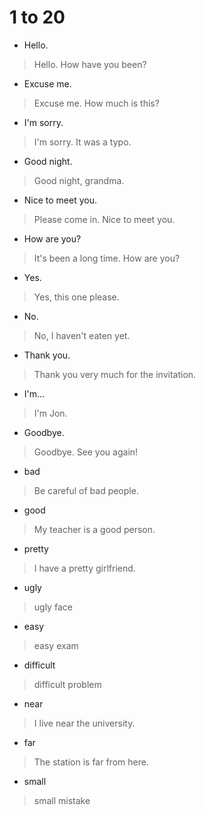 # 1 to 20
- Hello.
> Hello. How have you been?
- Excuse me.
> Excuse me. How much is this?
- I'm sorry.
> I'm sorry. It was a typo.
- Good night.
> Good night, grandma.
- Nice to meet you.
> Please come in. Nice to meet you.
- How are you?
> It's been a long time. How are you?
- Yes.
> Yes, this one please.
- No.
> No, I haven't eaten yet.
- Thank you.
> Thank you very much for the invitation.
- I'm...
> I'm Jon.
- Goodbye.
> Goodbye. See you again!
- bad
> Be careful of bad people.
- good
> My teacher is a good person.
- pretty
> I have a pretty girlfriend.
- ugly
> ugly face
- easy
> easy exam
- difficult
> difficult problem
- near
> I live near the university.
- far
> The station is far from here.
- small
> small mistake
